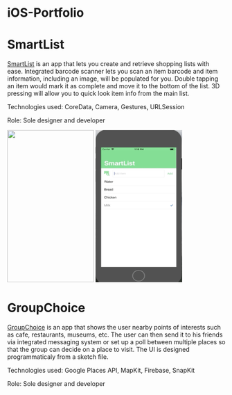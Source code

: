 # iOS-Portfolio

# SmartList 

[SmartList](https://github.com/oleksandr-gribov/SmartList) is an app that lets you create and retrieve shopping lists with ease. Integrated barcode scanner lets you scan an item barcode and item information, including an image, will be populated for you. Double tapping an item would mark it as complete and move it to the bottom of the list. 3D pressing will allow you to quick look item info from the main list. 

Technologies used: CoreData, Camera, Gestures, URLSession 

Role: Sole designer and developer

<img src="https://github.com/oleksandr-gribov/SmartList/blob/master/smartlist_Scan.gif" width="200" height="350"> <img src="https://github.com/oleksandr-gribov/SmartList/blob/master/gestures.gif" width="200" height="350">



# GroupChoice

[GroupChoice](https://github.com/oleksandr-gribov/GroupChoice) is an app that shows the user nearby points of interests such as cafe, restaurants, museums, etc. The user can then send it to his friends via integrated messaging system or set up a poll between multiple places so that the group can decide on a place to visit. The UI is designed programmaticaly from a sketch file. 

Technologies used: Google Places API, MapKit, Firebase, SnapKit 

Role: Sole designer and developer
